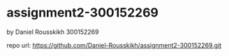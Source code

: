 # assignment2-300152269
by Daniel Rousskikh
300152269

repo url:
https://github.com/Daniel-Rousskikh/assignment2-300152269.git
